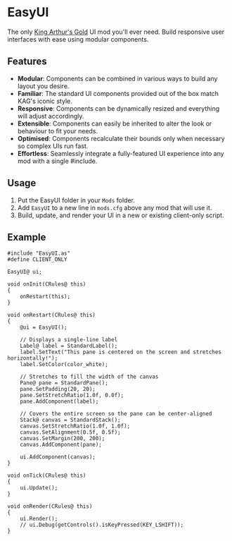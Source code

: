 # EasyUI

The only [King Arthur's Gold](https://kag2d.com/) UI mod you'll ever need. Build responsive user interfaces with ease using modular components.

## Features

- **Modular**: Components can be combined in various ways to build any layout you desire.
- **Familiar**: The standard UI components provided out of the box match KAG's iconic style.
- **Responsive**: Components can be dynamically resized and everything will adjust accordingly.
- **Extensible**: Components can easily be inherited to alter the look or behaviour to fit your needs.
- **Optimised**: Components recalculate their bounds only when necessary so complex UIs run fast.
- **Effortless**: Seamlessly integrate a fully-featured UI experience into any mod with a single #include.

## Usage

1. Put the EasyUI folder in your `Mods` folder.
2. Add `EasyUI` to a new line in `mods.cfg` above any mod that will use it.
3. Build, update, and render your UI in a new or existing client-only script.

## Example

```angelscript
#include "EasyUI.as"
#define CLIENT_ONLY

EasyUI@ ui;

void onInit(CRules@ this)
{
    onRestart(this);
}

void onRestart(CRules@ this)
{
    @ui = EasyUI();

    // Displays a single-line label
    Label@ label = StandardLabel();
    label.SetText("This pane is centered on the screen and stretches horizontally!");
    label.SetColor(color_white);

    // Stretches to fill the width of the canvas
    Pane@ pane = StandardPane();
    pane.SetPadding(20, 20);
    pane.SetStretchRatio(1.0f, 0.0f);
    pane.AddComponent(label);

    // Covers the entire screen so the pane can be center-aligned
    Stack@ canvas = StandardStack();
    canvas.SetStretchRatio(1.0f, 1.0f);
    canvas.SetAlignment(0.5f, 0.5f);
    canvas.SetMargin(200, 200);
    canvas.AddComponent(pane);

    ui.AddComponent(canvas);
}

void onTick(CRules@ this)
{
    ui.Update();
}

void onRender(CRules@ this)
{
    ui.Render();
    // ui.Debug(getControls().isKeyPressed(KEY_LSHIFT));
}
```
